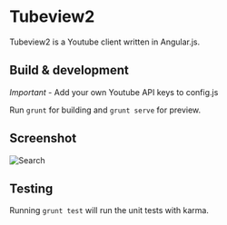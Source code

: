 # Tubeview2

Tubeview2 is a Youtube client written in Angular.js.

## Build & development

*Important* - Add your own Youtube API keys to config.js

Run `grunt` for building and `grunt serve` for preview.

## Screenshot

![Search](http://i.imgur.com/peSsFdL.png?1)

## Testing

Running `grunt test` will run the unit tests with karma.

